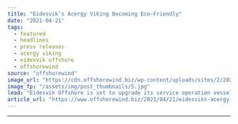 ```yaml
---
title: "Eidesvik’s Acergy Viking Becoming Eco-Friendly"
date: "2021-04-21"
tags: 
  - featured
  - headlines
  - press releases
  - acergy viking
  - eidesvik offshore
  - offshorewind
source: "offshorewind"
image_url: "https://cdn.offshorewind.biz/wp-content/uploads/sites/2/2021/04/21090507/Eidesviks-Acergy-Viking-Becoming-Eco-Friendly.jpg"
image_fp: "/assets/img/post_thumbnails/5.jpg"
lead: "Eidesvik Offshore is set to upgrade its service operation vessel (SOV) Acergy Viking as"
article_url: "https://www.offshorewind.biz/2021/04/21/eidesviks-acergy-viking-becoming-eco-friendly/"
---
```


---
